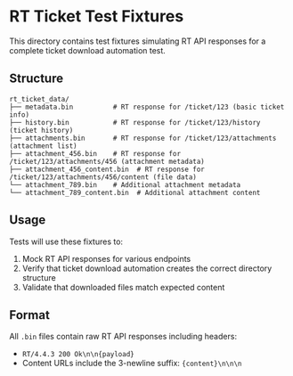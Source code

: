# RT Ticket Test Fixtures

This directory contains test fixtures simulating RT API responses for a complete ticket download automation test.

## Structure

```
rt_ticket_data/
├── metadata.bin          # RT response for /ticket/123 (basic ticket info)
├── history.bin           # RT response for /ticket/123/history (ticket history)
├── attachments.bin       # RT response for /ticket/123/attachments (attachment list)
├── attachment_456.bin    # RT response for /ticket/123/attachments/456 (attachment metadata)
├── attachment_456_content.bin  # RT response for /ticket/123/attachments/456/content (file data)
└── attachment_789.bin    # Additional attachment metadata
└── attachment_789_content.bin  # Additional attachment content
```

## Usage

Tests will use these fixtures to:
1. Mock RT API responses for various endpoints
2. Verify that ticket download automation creates the correct directory structure
3. Validate that downloaded files match expected content

## Format

All `.bin` files contain raw RT API responses including headers:
- `RT/4.4.3 200 Ok\n\n{payload}`
- Content URLs include the 3-newline suffix: `{content}\n\n\n`